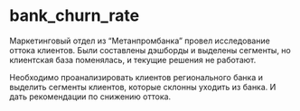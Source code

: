 # bank_churn_rate
Маркетинговый отдел из “Метанпромбанка” провел исследование оттока клиентов. Были составлены дэшборды и выделены сегменты, но клиентская база поменялась, и текущие решения не работают.

Необходимо проанализировать клиентов регионального банка и выделить сегменты клиентов, которые склонны уходить из банка. И дать рекомендации по снижению оттока.
